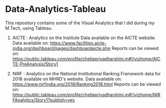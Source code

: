 # Data-Analytics-Tableau
This repository contains some of the Visual Analytics that I did during my M.Tech, using Tableau.
1. AICTE : Analytics on the Institute Data available on the AICTE website.
Data available on: https://www.facilities.aicte-india.org/dashboard/pages/dashboardaicte.php
Reports can be viewed on: https://public.tableau.com/profile/chellapriyadharshini.m#!/vizhome/AICTE-PreAnalysis/Story1

2. NIRF : Analytics on the National Institutional Ranking Framework data for 2018 available on MHRD's website.
Data available on: https://www.nirfindia.org/2018/Ranking2018.html
Reports can be viewed on: https://public.tableau.com/profile/chellapriyadharshini.m#!/vizhome/NIRFAnalytics/Story1?publish=yes
